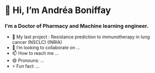 # 👋 Hi, I’m Andréa Boniffay

### I'm a Doctor of Pharmacy and Machine learning engineer. 

- 🌱 My last project :  Resistance prediction to immunotherapy in lung cancer (NSCLC) (INRIA)
- 💞️ I’m looking to collaborate on ...
- 📫 How to reach me ...
- 😄 Pronouns: ...
- ⚡ Fun fact: ...

<!---
AndreaBoniffay/AndreaBoniffay is a ✨ special ✨ repository because its `README.md` (this file) appears on your GitHub profile.
You can click the Preview link to take a look at your changes.
--->
